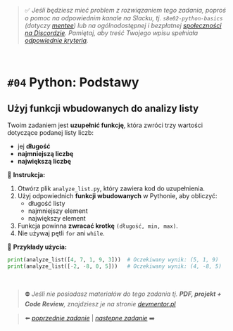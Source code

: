 > :white_check_mark: *Jeśli będziesz mieć problem z rozwiązaniem tego zadania, poproś o pomoc na odpowiednim kanale na Slacku, tj. `s8e02-python-basics` (dotyczy [mentee](https://devmentor.pl/mentoring-javascript/)) lub na ogólnodostępnej i bezpłatnej [społeczności na Discordzie](https://devmentor.pl/discord). Pamiętaj, aby treść Twojego wpisu spełniała [odpowiednie kryteria](https://devmentor.pl/jak-prosic-o-pomoc/).*

&nbsp;

# `#04` Python: Podstawy

## Użyj funkcji wbudowanych do analizy listy  

Twoim zadaniem jest **uzupełnić funkcję**, która zwróci trzy wartości dotyczące podanej listy liczb:  
- jej **długość**  
- **najmniejszą liczbę**  
- **największą liczbę**  

📌 **Instrukcja:**  
1. Otwórz plik `analyze_list.py`, który zawiera kod do uzupełnienia.  
2. Użyj odpowiednich **funkcji wbudowanych** w Pythonie, aby obliczyć:  
   - długość listy  
   - najmniejszy element  
   - największy element  
3. Funkcja powinna **zwracać krotkę** `(długość, min, max)`.  
4. Nie używaj pętli `for` ani `while`.  

📌 **Przykłady użycia:**  
```python
print(analyze_list([4, 7, 1, 9, 3]))  # Oczekiwany wynik: (5, 1, 9)
print(analyze_list([-2, -8, 0, 5]))   # Oczekiwany wynik: (4, -8, 5)
```

&nbsp;

> :no_entry: *Jeśli nie posiadasz materiałów do tego zadania tj. **PDF, projekt + Code Review**, znajdziesz je na stronie [devmentor.pl](https://devmentor.pl/workshop-python-basics)*

> :arrow_left: [*poprzednie zadanie*](./../03) | [*następne zadanie*](./../05) :arrow_right:
